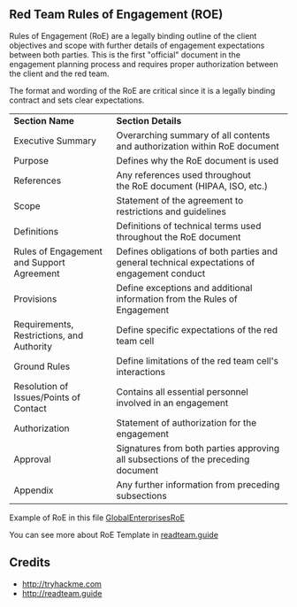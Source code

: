 
## Red Team Rules of Engagement (ROE)

<p>Rules of Engagement (RoE) are a legally binding outline of the client objectives and scope with further details of engagement expectations between both parties. This is the first "official" document in the engagement planning process and requires proper authorization between the client and the red team.</p>

<p>The format and wording of the RoE are critical since it is a legally binding contract and sets clear expectations.</p>

<table class="table table-bordered"><tbody><tr><td><b>Section Name</b></td><td><b>Section Details</b></td></tr><tr><td>Executive Summary</td><td>Overarching summary of all contents and authorization within&nbsp;RoE&nbsp;document<br></td></tr><tr><td>Purpose</td><td>Defines why the&nbsp;RoE&nbsp;document is used</td></tr><tr><td>References</td><td>Any references used throughout the&nbsp;RoE&nbsp;document (HIPAA,&nbsp;ISO, etc.)<br></td></tr><tr><td>Scope</td><td>Statement of the agreement to restrictions and guidelines<br></td></tr><tr><td>Definitions</td><td>Definitions of technical terms used throughout the&nbsp;RoE&nbsp;document<br></td></tr><tr><td>Rules of Engagement and Support Agreement</td><td>Defines obligations of both parties and general technical expectations of engagement conduct<br></td></tr><tr><td>Provisions</td><td>Define exceptions and additional information from the Rules of Engagement<br></td></tr><tr><td>Requirements, Restrictions, and Authority&nbsp;</td><td>Define specific expectations of the red team cell<br></td></tr><tr><td>Ground Rules</td><td>Define limitations of the red team cell's interactions<br></td></tr><tr><td>Resolution of Issues/Points of Contact</td><td>Contains all essential personnel involved in an engagement<br></td></tr><tr><td>Authorization</td><td>Statement of authorization for the engagement<br></td></tr><tr><td>Approval&nbsp;</td><td>Signatures from both parties approving all subsections of the preceding document<br></td></tr><tr><td>Appendix</td><td>Any further information from preceding subsections<br></td></tr></tbody></table>

Example of RoE in this file [GlobalEnterprisesRoE](./assets/roe/GlobalEnterprisesRoE.pdf)


You can see more about RoE Template in [readteam.guide](https://redteam.guide/docs/templates/roe_template/)

## Credits

* http://tryhackme.com
* http://readteam.guide